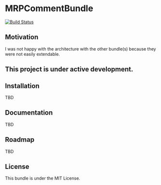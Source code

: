 # MRPCommentBundle
[![Build Status](https://travis-ci.org/mathewpeterson/MRPCommentBundle.svg?branch=master)](https://travis-ci.org/mathewpeterson/MRPCommentBundle)

## Motivation
I was not happy with the architecture with the other bundle(s) because they were not easily extendable. 

## This project is under active development.

## Installation
TBD

## Documentation
TBD

## Roadmap
TBD

## License
This bundle is under the MIT License.
